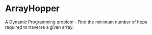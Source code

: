 ArrayHopper
===========

A Dynamic Programming problem - Find the minimum number of hops required to traverse a given array.
